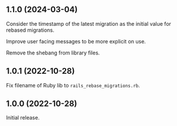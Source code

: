 ## 1.1.0 (2024-03-04)

Consider the timestamp of the latest migration as the initial value for rebased
migrations.

Improve user facing messages to be more explicit on use.

Remove the shebang from library files.

## 1.0.1 (2022-10-28)

Fix filename of Ruby lib to `rails_rebase_migrations.rb`.

## 1.0.0 (2022-10-28)

Initial release.
